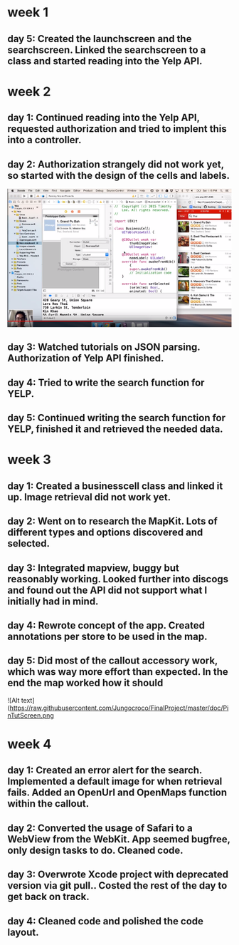 # week 1
## day 5: Created the launchscreen and the searchscreen. Linked the searchscreen to a class and started reading into the Yelp API.

# week 2
## day 1: Continued reading into the Yelp API, requested authorization and tried to implent this into a controller.
## day 2: Authorization strangely did not work yet, so started with the design of the cells and labels.

![Alt text](https://raw.githubusercontent.com/Jungocroco/FinalProject/master/doc/CellTutScreen.png)

## day 3: Watched tutorials on JSON parsing. Authorization of Yelp API finished.
## day 4: Tried to write the search function for YELP.
## day 5: Continued writing the search function for YELP, finished it and retrieved the needed data.

# week 3
## day 1: Created a businesscell class and linked it up. Image retrieval did not work yet.
## day 2: Went on to research the MapKit. Lots of different types and options discovered and selected.
## day 3: Integrated mapview, buggy but reasonably working. Looked further into discogs and found out the API did not support what I initially had in mind.
## day 4:  Rewrote concept of the app. Created annotations per store to be used in the map.
## day 5: Did most of the callout accessory work, which was way more effort than expected. In the end the map worked how it should

![Alt text](https://raw.githubusercontent.com/Jungocroco/FinalProject/master/doc/PinTutScreen.png

# week 4
## day 1: Created an error alert for the search. Implemented a default image for when retrieval fails. Added an OpenUrl and OpenMaps function within the callout.
## day 2: Converted the usage of Safari to a WebView from the WebKit. App seemed bugfree, only design tasks to do. Cleaned code.
## day 3: Overwrote Xcode project with deprecated version via git pull.. Costed the rest of the day to get back on track.
## day 4: Cleaned code and polished the code layout.
